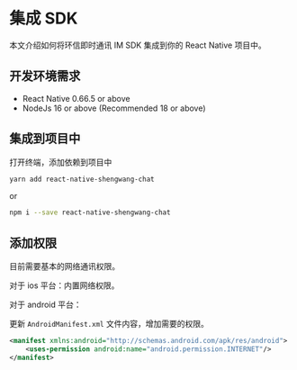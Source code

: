 # 集成 SDK

本文介绍如何将环信即时通讯 IM SDK 集成到你的 React Native 项目中。

## 开发环境需求

- React Native 0.66.5 or above
- NodeJs 16 or above (Recommended 18 or above)

## 集成到项目中

打开终端，添加依赖到项目中

```sh
yarn add react-native-shengwang-chat
```

or

```sh
npm i --save react-native-shengwang-chat
```

## 添加权限

目前需要基本的网络通讯权限。

对于 ios 平台：内置网络权限。

对于 android 平台：

更新 `AndroidManifest.xml` 文件内容，增加需要的权限。

```xml
<manifest xmlns:android="http://schemas.android.com/apk/res/android">
    <uses-permission android:name="android.permission.INTERNET"/>
</manifest>
```
